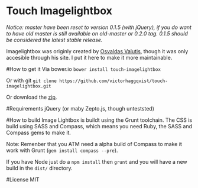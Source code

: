 Touch Imagelightbox
==============

*Notice: master have been reset to version 0.1.5 (with jQuery), if you do want to have old master is still available on old-master or 0.2.0 tag. 0.1.5 should be considered the latest stable release.*

Imagelightbox was originly created by [Osvaldas Valutis](http://osvaldas.info/image-lightbox-responsive-touch-friendly), though it was only accesible through his site. I put it here to make it more maintainable.

#How to get it
Via bower.io `bower install touch-imagelightbox`

Or with git `git clone https://github.com/victorhaggqvist/touch-imagelightbox.git`

Or download the [zip](https://github.com/victorhaggqvist/touch-imagelightbox/archive/master.zip).

#Requirements
jQuery (or maby Zepto.js, though unteststed)

#How to build
Image Lightbox is buildt using the Grunt toolchain. The CSS is build using SASS and Compass, which means you need Ruby, the SASS and Compass gems to make it.

Note: Remenber that you ATM need a alpha build of Compass to make it work with Grunt (`gem install compass --pre`).

If you have Node just do a `npm install` then `grunt` and you will have a new build in the `dist/` directory.

#License
MIT
